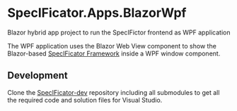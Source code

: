 # SpecIFicator.Apps.BlazorWpf
Blazor hybrid app project to run the SpecIFictor frontend as WPF application 

The WPF application uses the Blazor Web View component to show the Blazor-based [SpecIFicator Framework](https://github.com/specificator/SpecIFicator.Framework) 
inside a WPF window component.

## Development
Clone the [SpecIFicator-dev](https://github.com/specificator/SpecIFicator-dev) repository including all submodules to get all the required  code and solution files 
for Visual Studio.
